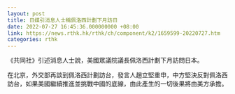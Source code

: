 ```yaml
---
layout: post
title: 日媒引消息人士稱佩洛西計劃下月訪日
date: 2022-07-27 16:45:36.000000000 +08:00
link: https://news.rthk.hk/rthk/ch/component/k2/1659599-20220727.htm
categories: rthk
---
```


《共同社》引述消息人士說，美國眾議院議長佩洛西計劃下月訪問日本。

在北京，外交部再談到佩洛西計劃訪台，發言人趙立堅重申，中方堅決反對佩洛西訪台，如果美國繼續推進並挑戰中國的底線，由此產生的一切後果將由美方承擔。
